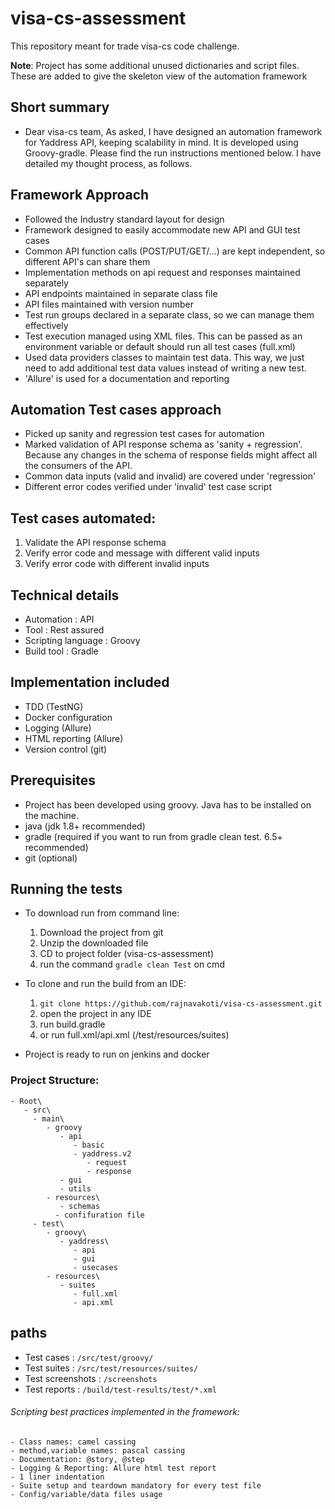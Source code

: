 # visa-cs-assessment

This repository meant for trade visa-cs code challenge.

**Note**: Project has some additional unused dictionaries and script files. These are added to give the skeleton view of the automation framework

## Short summary
- Dear visa-cs team, 
  As asked, I have designed an automation framework for Yaddress API, keeping scalability in mind.
  It is developed using Groovy-gradle. Please find the run instructions mentioned below.
  I have detailed my thought process, as follows.

## Framework Approach
- Followed the Industry standard layout for design
- Framework designed to easily accommodate new API and GUI test cases
- Common API function calls (POST/PUT/GET/...)  are kept independent, so different API's can share them
- Implementation methods on api request and responses maintained separately
- API endpoints maintained in separate class file
- API files maintained with version number
- Test run groups declared in a separate class, so we can manage them effectively
- Test execution managed using XML files. This can be passed as an environment variable or default should run all test cases (full.xml)
- Used data providers classes to maintain test data. This way, we just need to add additional test data values instead of writing a new test.
- 'Allure' is used for a documentation and reporting

## Automation Test cases approach
- Picked up sanity and regression test cases for automation
- Marked validation of API response schema as 'sanity + regression'. Because any changes in the schema of response fields might affect all the consumers of the API.
- Common data inputs (valid and invalid) are covered under 'regression'
- Different error codes verified under 'invalid' test case script

## Test cases automated:
   1. Validate the API response schema
   2. Verify error code and message with different valid inputs
   3. Verify error code with different invalid inputs

## Technical details

- Automation          : API
- Tool                : Rest assured
- Scripting language  : Groovy
- Build tool          : Gradle

## Implementation included

- TDD (TestNG)
- Docker configuration
- Logging (Allure)
- HTML reporting (Allure)
- Version control (git)

## Prerequisites

- Project has been developed using groovy. Java has to be installed on the machine.
- java (jdk 1.8+ recommended)
- gradle (required if you want to run from gradle clean test. 6.5+ recommended)
- git (optional)

## Running the tests

- To download run from command line:
  1. Download the project from git
  2. Unzip the downloaded file
  3. CD to project folder (visa-cs-assessment)
  4. run the command `gradle clean Test` on cmd
  
- To clone and run the build from an IDE:
  1. `git clone https://github.com/rajnavakoti/visa-cs-assessment.git`
  2. open the project in any IDE
  3. run build.gradle
  4. or run full.xml/api.xml (/test/resources/suites)
  
- Project is ready to run on jenkins and docker


### Project Structure:

    - Root\
       - src\
         - main\
            - groovy
               - api
                  - basic
                  - yaddress.v2
                     - request
                     - response
               - gui
               - utils             
            - resources\
               - schemas
              - confifuration file
         - test\
            - groovy\
               - yaddress\
                  - api
                  - gui
                  - usecases
            - resources\
               - suites
                  - full.xml
                  - api.xml
                  
## paths
 - Test cases       : `/src/test/groovy/`
 - Test suites      : `/src/test/resources/suites/`
 - Test screenshots : `/screenshots`
 - Test reports     : `/build/test-results/test/*.xml`

###### Scripting best practices implemented in the framework:
    - Class names: camel cassing
    - method,variable names: pascal cassing
	- Documentation: @story, @step
	- Logging & Reporting: Allure html test report
	- 1 liner indentation
	- Suite setup and teardown mandatory for every test file
	- Config/variable/data files usage